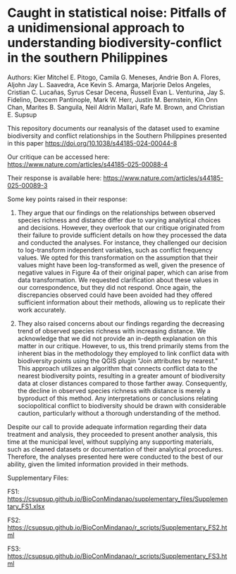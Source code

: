 # Caught in statistical noise: Pitfalls of a unidimensional approach to understanding biodiversity-conflict in the southern Philippines
Authors: Kier Mitchel E. Pitogo, Camila G. Meneses, Andrie Bon A. Flores, Aljohn Jay L. Saavedra, Ace Kevin S. Amarga, Marjorie Delos Angeles, Cristian C. Lucañas, Syrus Cesar Decena, Russell Evan L. Venturina, Jay S. Fidelino, Dexcem Pantinople, Mark W. Herr, Justin M. Bernstein, Kin Onn Chan, Marites B. Sanguila, Neil Aldrin Mallari, Rafe M. Brown, and Christian E. Supsup

This repository documents our reanalysis of the dataset used to examine biodiversity and conflict relationships in the Southern Philippines presented in this paper https://doi.org/10.1038/s44185-024-00044-8

Our critique can be accessed here: https://www.nature.com/articles/s44185-025-00088-4

Their response is available here: https://www.nature.com/articles/s44185-025-00089-3

Some key points raised in their response:

1. They argue that our findings on the relationships between observed species richness and distance differ due to varying analytical choices and decisions. However, they overlook that our critique originated from their failure to provide sufficient details on how they processed the data and conducted the analyses. For instance, they challenged our decision to log-transform independent variables, such as conflict frequency values. We opted for this transformation on the assumption that their values might have been log-transformed as well, given the presence of negative values in Figure 4a of their original paper, which can arise from data transformation. We requested clarification about these values in our correspondence, but they did not respond. Once again, the discrepancies observed could have been avoided had they offered sufficient information about their methods, allowing us to replicate their work accurately.

2. They also raised concerns about our findings regarding the decreasing trend of observed species richness with increasing distance. We acknowledge that we did not provide an in-depth explanation on this matter in our critique. However, to us, this trend primarily stems from the inherent bias in the methodology they employed to link conflict data with biodiversity points using the QGIS plugin "Join attributes by nearest." This approach utilizes an algorithm that connects conflict data to the nearest biodiversity points, resulting in a greater amount of biodiversity data at closer distances compared to those farther away. Consequently, the decline in observed species richness with distance is merely a byproduct of this method. Any interpretations or conclusions relating sociopolitical conflict to biodiversity should be drawn with considerable caution, particularly without a thorough understanding of the method. 

Despite our call to provide adequate information regarding their data treatment and analysis, they proceeded to present another analysis, this time at the municipal level, without supplying any supporting materials, such as cleaned datasets or documentation of their analytical procedures. Therefore, the analyses presented here were conducted to the best of our ability, given the limited information provided in their methods.

Supplementary Files:

FS1: https://csupsup.github.io/BioConMindanao/supplementary_files/Supplementary_FS1.xlsx

FS2: https://csupsup.github.io/BioConMindanao/r_scripts/Supplementary_FS2.html

FS3: https://csupsup.github.io/BioConMindanao/r_scripts/Supplementary_FS3.html

